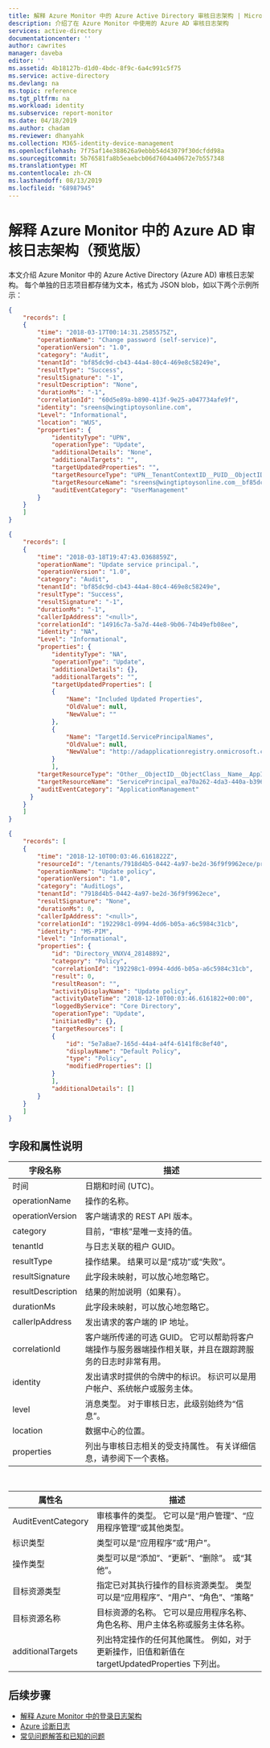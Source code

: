 ```yaml
---
title: 解释 Azure Monitor 中的 Azure Active Directory 审核日志架构 | Microsoft Docs
description: 介绍了在 Azure Monitor 中使用的 Azure AD 审核日志架构
services: active-directory
documentationcenter: ''
author: cawrites
manager: daveba
editor: ''
ms.assetid: 4b18127b-d1d0-4bdc-8f9c-6a4c991c5f75
ms.service: active-directory
ms.devlang: na
ms.topic: reference
ms.tgt_pltfrm: na
ms.workload: identity
ms.subservice: report-monitor
ms.date: 04/18/2019
ms.author: chadam
ms.reviewer: dhanyahk
ms.collection: M365-identity-device-management
ms.openlocfilehash: 7f75af14e388626a9ebbb54d43079f30dcfdd98a
ms.sourcegitcommit: 5b76581fa8b5eaebcb06d7604a40672e7b557348
ms.translationtype: MT
ms.contentlocale: zh-CN
ms.lasthandoff: 08/13/2019
ms.locfileid: "68987945"
---
```

# <a name="interpret-the-azure-ad-audit-logs-schema-in-azure-monitor-preview"></a>解释 Azure Monitor 中的 Azure AD 审核日志架构（预览版）

本文介绍 Azure Monitor 中的 Azure Active Directory (Azure AD) 审核日志架构。 每个单独的日志项目都存储为文本，格式为 JSON blob，如以下两个示例所示： 

```json
{ 
    "records": [ 
    { 
        "time": "2018-03-17T00:14:31.2585575Z", 
        "operationName": "Change password (self-service)",
        "operationVersion": "1.0",
        "category": "Audit", 
        "tenantId": "bf85dc9d-cb43-44a4-80c4-469e8c58249e", 
        "resultType": "Success", 
        "resultSignature": "-1", 
        "resultDescription": "None", 
        "durationMs": "-1", 
        "correlationId": "60d5e89a-b890-413f-9e25-a047734afe9f", 
        "identity": "sreens@wingtiptoysonline.com", 
        "Level": "Informational", 
        "location": "WUS", 
        "properties": { 
            "identityType": "UPN", 
            "operationType": "Update", 
            "additionalDetails": "None", 
            "additionalTargets": "", 
            "targetUpdatedProperties": "", 
            "targetResourceType": "UPN__TenantContextID__PUID__ObjectID__ObjectClass", 
            "targetResourceName": "sreens@wingtiptoysonline.com__bf85dc9d-cb43-44a4-80c4-469e8c58249e__1003BFFD9FEB17DB__7a408bdd-7d97-4574-8511-dd747b56465d__User", 
            "auditEventCategory": "UserManagement" 
        } 
    } 
    ] 
} 
```

```json
{ 
    "records": [ 
    { 
        "time": "2018-03-18T19:47:43.0368859Z", 
        "operationName": "Update service principal.", 
        "operationVersion": "1.0", 
        "category": "Audit", 
        "tenantId": "bf85dc9d-cb43-44a4-80c4-469e8c58249e", 
        "resultType": "Success", 
        "resultSignature": "-1", 
        "durationMs": "-1", 
        "callerIpAddress": "<null>", 
        "correlationId": "14916c7a-5a7d-44e8-9b06-74b49efb08ee", 
        "identity": "NA", 
        "Level": "Informational", 
        "properties": { 
            "identityType": "NA", 
            "operationType": "Update", 
            "additionalDetails": {}, 
            "additionalTargets": "", 
            "targetUpdatedProperties": [ 
            { 
                "Name": "Included Updated Properties", 
                "OldValue": null, 
                "NewValue": "" 
            }, 
            { 
                "Name": "TargetId.ServicePrincipalNames", 
                "OldValue": null, 
                "NewValue": "http://adapplicationregistry.onmicrosoft.com/salesforce.com/primary;cd3ed3de-93ee-400b-8b19-b61ef44a0f29" 
            } 
            ], 
        "targetResourceType": "Other__ObjectID__ObjectClass__Name__AppId__SPN", 
        "targetResourceName": "ServicePrincipal_ea70a262-4da3-440a-b396-9734ddfd9df2__ea70a262-4da3-440a-b396-9734ddfd9df2__ServicePrincipal__Salesforce__cd3ed3de-93ee-400b-8b19-b61ef44a0f29__http://adapplicationregistry.onmicrosoft.com/salesforce.com/primary;cd3ed3de-93ee-400b-8b19-b61ef44a0f29", 
        "auditEventCategory": "ApplicationManagement" 
      } 
    } 
    ] 
} 
```

```json
{
    "records": [
    {
        "time": "2018-12-10T00:03:46.6161822Z",
        "resourceId": "/tenants/7918d4b5-0442-4a97-be2d-36f9f9962ece/providers/Microsoft.aadiam",
        "operationName": "Update policy",
        "operationVersion": "1.0",
        "category": "AuditLogs",
        "tenantId": "7918d4b5-0442-4a97-be2d-36f9f9962ece",
        "resultSignature": "None",
        "durationMs": 0,
        "callerIpAddress": "<null>",
        "correlationId": "192298c1-0994-4dd6-b05a-a6c5984c31cb",
        "identity": "MS-PIM",
        "level": "Informational",
        "properties": {
            "id": "Directory_VNXV4_28148892",
            "category": "Policy",
            "correlationId": "192298c1-0994-4dd6-b05a-a6c5984c31cb",
            "result": 0,
            "resultReason": "",
            "activityDisplayName": "Update policy",
            "activityDateTime": "2018-12-10T00:03:46.6161822+00:00",
            "loggedByService": "Core Directory",
            "operationType": "Update",
            "initiatedBy": {},
            "targetResources": [
            {
                "id": "5e7a8ae7-165d-44a4-a4f4-6141f8c8ef40",
                "displayName": "Default Policy",
                "type": "Policy",
                "modifiedProperties": []
            }
            ],
            "additionalDetails": []
        }
    }
    ]
}

```

## <a name="field-and-property-descriptions"></a>字段和属性说明

| 字段名称 | 描述 |
|------------|-------------|
| 时间       | 日期和时间 (UTC)。 |
| operationName | 操作的名称。 |
| operationVersion | 客户端请求的 REST API 版本。 |
| category | 目前，“审核”是唯一支持的值。 |
| tenantId | 与日志关联的租户 GUID。 |
| resultType | 操作结果。 结果可以是“成功”或“失败”。 |
| resultSignature |  此字段未映射，可以放心地忽略它。 | 
| resultDescription | 结果的附加说明（如果有）。 | 
| durationMs |  此字段未映射，可以放心地忽略它。 |
| callerIpAddress | 发出请求的客户端的 IP 地址。 | 
| correlationId | 客户端所传递的可选 GUID。 它可以帮助将客户端操作与服务器端操作相关联，并且在跟踪跨服务的日志时非常有用。 |
| identity | 发出请求时提供的令牌中的标识。 标识可以是用户帐户、系统帐户或服务主体。 |
| level | 消息类型。 对于审核日志，此级别始终为“信息”。 |
| location | 数据中心的位置。 |
| properties | 列出与审核日志相关的受支持属性。 有关详细信息，请参阅下一个表格。 | 

<br>

| 属性名 | 描述 |
|---------------|-------------|
| AuditEventCategory | 审核事件的类型。 它可以是“用户管理”、“应用程序管理”或其他类型。|
| 标识类型 | 类型可以是“应用程序”或“用户”。 |
| 操作类型 | 类型可以是“添加”、“更新”、“删除”。 或“其他”。 |
| 目标资源类型 | 指定已对其执行操作的目标资源类型。 类型可以是“应用程序”、“用户”、“角色”、“策略” | 
| 目标资源名称 | 目标资源的名称。 它可以是应用程序名称、角色名称、用户主体名称或服务主体名称。 |
| additionalTargets | 列出特定操作的任何其他属性。 例如，对于更新操作，旧值和新值在 targetUpdatedProperties 下列出。 | 

## <a name="next-steps"></a>后续步骤

* [解释 Azure Monitor 中的登录日志架构](reference-azure-monitor-sign-ins-log-schema.md)
* [Azure 诊断日志](https://docs.microsoft.com/azure/monitoring-and-diagnostics/monitoring-overview-of-diagnostic-logs)
* [常见问题解答和已知的问题](concept-activity-logs-azure-monitor.md#frequently-asked-questions)
